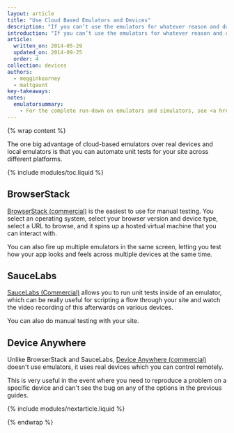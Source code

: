 ```yaml
---
layout: article
title: "Use Cloud Based Emulators and Devices"
description: "If you can’t use the emulators for whatever reason and don't have access to real devices, then cloud based emulators are the next best thing."
introduction: "If you can’t use the emulators for whatever reason and don't have access to real devices, then cloud based emulators are the next best thing."
article:
  written_on: 2014-05-29
  updated_on: 2014-09-25
  order: 4
collection: devices
authors:
  - megginkearney
  - mattgaunt
key-takeaways:
notes:
  emulatorsummary:
    - For the complete run-down on emulators and simulators, see <a href="http://www.mobilexweb.com/emulators">Mobile Emulators & Simulators: The Ultimate Guide</a>.
---
```

{% wrap content %}

The one big advantage of cloud-based emulators over real devices and local
emulators is that you can automate unit tests for your site across different
platforms.

{% include modules/toc.liquid %}

## BrowserStack

[BrowserStack (commercial)](https://www.browserstack.com/automate) is the
easiest to use for manual testing. You select an operating system,
select your browser version and device type, select a URL to browse, and it
spins up a hosted virtual machine that you can interact with.

You can also fire up multiple emulators in the same screen, letting you test how
your app looks and feels across multiple devices at the same time.

## SauceLabs

[SauceLabs (Commercial)](https://saucelabs.com/) allows you to run unit tests
inside of an emulator, which can be really useful for scripting a flow through
your site and watch the video recording of this afterwards on various devices.

You can also do manual testing with your site.

## Device Anywhere

Unlike BrowserStack and SauceLabs, [Device Anywhere
(commercial)](http://www.keynote.com/solutions/testing/mobile-testing) doesn't
use emulators, it uses real devices which you can control remotely.

This is very useful in the event where you need to reproduce a problem on a
specific device and can't see the bug on any of the options in the previous guides.

{% include modules/nextarticle.liquid %}

{% endwrap %}
